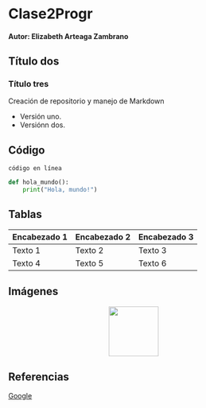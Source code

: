 # Clase2Progr
#### Autor: Elizabeth Arteaga Zambrano
## Título dos
### Título tres
Creación de repositorio y manejo de Markdown
- Versión uno.
- Versiónn dos.

## Código
`código en línea`

```python
def hola_mundo():
    print("Hola, mundo!")
```

## Tablas
| Encabezado 1 | Encabezado 2 | Encabezado 3 |
|--------------|--------------|--------------|
| Texto 1      | Texto 2      | Texto 3      |
| Texto 4      | Texto 5      | Texto 6      |
 




## Imágenes

<p align="center">
<img src="Clase2Progr\programacion" height="100">
</p>

## Referencias

[Google](https://www.google.com)
